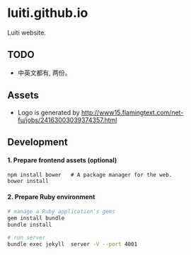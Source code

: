 # luiti.github.io
Luiti website.


TODO
---------------------------
* 中英文都有, 两份。


Assets
---------------------------
* Logo is generated by http://www15.flamingtext.com/net-fu/jobs/24163003039374357.html


Development
---------------------------
#### 1. Prepare frontend assets (optional)
```
npm install bower   # A package manager for the web.
bower install
```

#### 2. Prepare Ruby environment
```bash
# manage a Ruby application's gems
gem install bundle
bundle install

# run server
bundle exec jekyll  server -V --port 4001
```
